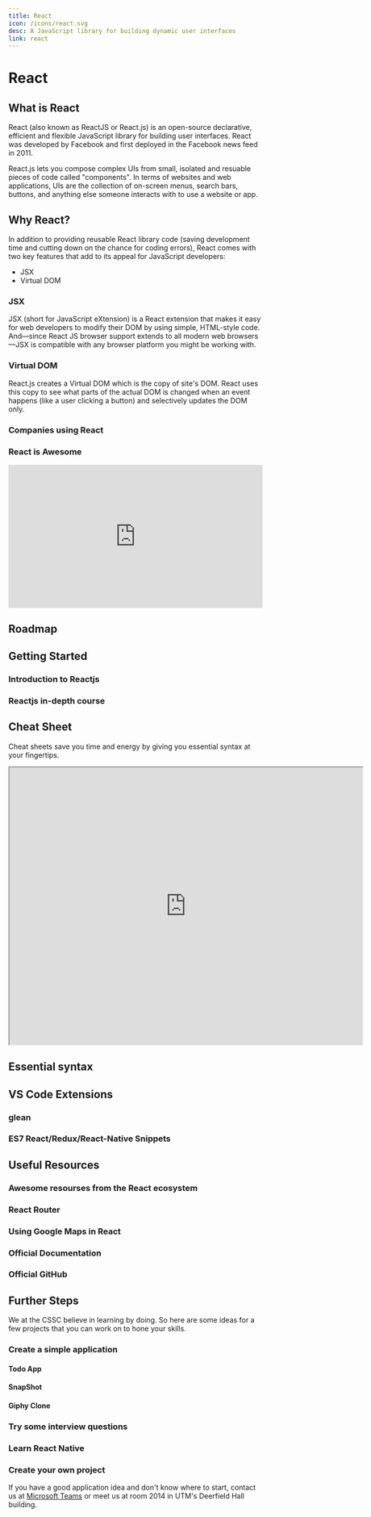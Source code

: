 ```yaml
---
title: React
icon: /icons/react.svg
desc: A JavaScript library for building dynamic user interfaces
link: react
---
```


# React

## What is React
React (also known as ReactJS or React.js) is an open-source declarative, efficient and flexible JavaScript library for building user interfaces. React was developed by Facebook and first deployed in the Facebook news feed in 2011. 

React.js lets you compose complex UIs from small, isolated and resuable pieces of code called "components". In terms of websites and web applications, UIs are the collection of on-screen menus, search bars, buttons, and anything else someone interacts with to use a website or app. 

## Why React?

In addition to providing reusable React library code (saving development time and cutting down on the chance for coding errors), React comes with two key features that add to its appeal for JavaScript developers:
* JSX
* Virtual DOM

### JSX
JSX (short for JavaScript eXtension) is a React extension that makes it easy for web developers to modify their DOM by using simple, HTML-style code. And—since React JS browser support extends to all modern web browsers—JSX is compatible with any browser platform you might be working with.

### Virtual DOM
React.js creates a Virtual DOM which is the copy of site's DOM. React uses this copy to see what parts of the actual DOM is changed when an event happens (like a user clicking a button) and selectively updates the DOM only.

<grid-1-x-2 :reversed=false link="https://skillcrush.com/blog/what-is-react-js/#dom" desc="Find more about React and their benefits!" img-src="https://mk0skillcrush9jajt6o.kinstacdn.com/wp-content/themes/skillcrush-corgi/img/retina-icons/Skillcrush_Logo@2x.png" button="Click here!" ></grid-1-x-2>

### Companies using React
<ImagesGridHorizontal :images="
[{src:'https://cdn3.iconfinder.com/data/icons/capsocial-round/500/facebook-512.png', width:'95px', height:'100px'}, 
{src:'https://miro.medium.com/max/3150/1*ty4NvNrGg4ReETxqU2N3Og.png', width:'130px', height:'100px'},
{src:'https://image.flaticon.com/icons/svg/1383/1383269.svg', width:'100px', height:'100px'}, 
{src:'https://image.flaticon.com/icons/png/512/37/37150.png', width:'100px', height:'100px'}, 
{src:'https://i.pcmag.com/imagery/reviews/01eqrJlwTzs4ACRmWo01fCt-9.fit_scale.size_1028x578.v_1569483324.jpg', width:'125px', height:'100px'}, 
{src:'https://pngimg.com/uploads/microsoft/microsoft_PNG18.png', width:'95px', height:'100px'},
]"></ImagesGridHorizontal>

### React is Awesome
<div style="padding:56.25% 0 0 0;position:relative;">
    <iframe width="443" height="240" src="https://www.youtube.com/embed/SH2tck0pHWI" frameborder="0" allow="accelerometer; autoplay; encrypted-media; gyroscope; picture-in-picture" style="position:absolute;top:0;left:0;width:100%;height:100%;" allowfullscreen></iframe>
</div>

## Roadmap
<grid-1-x-2 desc="A community-created roadmap for Reactjs." img-src="https://rwieruch-public.sfo2.cdn.digitaloceanspaces.com/road-to-react/cover.png" link="https://www.roadtoreact.com" button="Check it out!"></grid-1-x-2>

## Getting Started

### Introduction to Reactjs
<grid-1-x-2 :reversed=false img-src="https://upload.wikimedia.org/wikipedia/commons/a/a7/React-icon.svg" link="https://www.youtube.com/playlist?list=PL55RiY5tL51oyA8euSROLjMFZbXaV7skS" button="Start Learning!" desc="In this series of videos, you will be introduced fundamental concepts of React as you build a small project."></grid-1-x-2>

### Reactjs in-depth course
<grid-1-x-2 img-src="https://scrimba.com/static/art/castcover.png" link="https://scrimba.com/course/glearnreact" button="Go to Tutorial!" desc="This in-depth course allows you to learn React in an interactive way at Scrimba"></grid-1-x-2>

## Cheat Sheet

Cheat sheets save you time and energy by giving you essential syntax at your fingertips.

<iframe src="https://ihatetomatoes.net/wp-content/uploads/2017/01/react-cheat-sheet.pdf" width="700" height="550"></iframe>

## Essential syntax
<grid-1-x-2 img-src="https://assets.devhints.io/previews/react.jpg?t=20200403231925" link="https://devhints.io/react" button="Read Docs" desc="Essential Syntaxs for React from devhints.io"></grid-1-x-2>

## VS Code Extensions
### glean
<grid-1-x-2 desc="This extension provides refactoring tools for your React codebase" img-src="https://wix.gallerycdn.vsassets.io/extensions/wix/glean/4.21.1/1586120722660/Microsoft.VisualStudio.Services.Icons.Default" link="https://marketplace.visualstudio.com/items?itemName=wix.glean" button="Check it out!"></grid-1-x-2>

### ES7 React/Redux/React-Native Snippets
<grid-1-x-2 :reversed=false desc="Simple extensions for React, Redux and Graphql in JS/TS with ES7 syntax" img-src="https://dsznajder.gallerycdn.vsassets.io/extensions/dsznajder/es7-react-js-snippets/2.7.1/1585251666137/Microsoft.VisualStudio.Services.Icons.Default" link="https://marketplace.visualstudio.com/items?itemName=dsznajder.es7-react-js-snippets" button="Check it out!"></grid-1-x-2>

## Useful Resources
### Awesome resourses from the React ecosystem
<grid-1-x-2 desc="A collection of awesome things regarding the React ecosystem." img-src="https://upload.wikimedia.org/wikipedia/commons/a/a7/React-icon.svg" link="https://github.com/enaqx/awesome-react" button="Check it out!"></grid-1-x-2>

### React Router
<grid-1-x-2 :reversed=false desc="The library provides declarative routing for React" button="Check it out!" img-src="https://camo.githubusercontent.com/f63754b8412368e820601967af6dea84312b925b/68747470733a2f2f7265616374747261696e696e672e636f6d2f72656163742d726f757465722f616e64726f69642d6368726f6d652d313434783134342e706e67" link="https://github.com/ReactTraining/react-router"></grid-1-x-2>

### Using Google Maps in React
<grid-1-x-2 desc="This library provides React.js Google Maps integration component that you can use in your app" img-src="https://miro.medium.com/max/3200/1*qXcjSfRj0C0ir2yMsYiRyw.jpeg" link="https://github.com/tomchentw/react-google-maps" button="Check it out!"></grid-1-x-2>

### Official Documentation
<grid-1-x-2 :reversed=false img-src="https://upload.wikimedia.org/wikipedia/commons/a/a7/React-icon.svg" link="https://reactjs.org/" button="Read Docs" desc="The official Reactjs documentation can help you understand important concepts and refer to the API"></grid-1-x-2>

### Official GitHub
<grid-1-x-2 img-src="/icons/github.svg" link="https://github.com/facebook/react" button="Check it out!" desc="The official Reactjs github repository for you to check out new updates and also contribute to repository in the future."></grid-1-x-2>

## Further Steps
We at the CSSC believe in learning by doing. So here are some ideas for a few projects that you can work on to hone your skills.

### Create a simple application

#### Todo App
<grid-1-x-2 desc="This is a simple Todo App that lets a user create, read, update and delete to-do tasks. In the application, a user can categorize the tasks as shown in the image." img-src="https://miro.medium.com/max/2848/1*bubW56HD3dK44Uj2Jvs-UA.png"></grid-1-x-2>

#### SnapShot
<grid-1-x-2 desc="This application searches and displays the pictures that the user searches for." img-src="https://github.com/Yog9/SnapShot/raw/master/snapscout.png"></grid-1-x-2>

#### Giphy Clone
<grid-1-x-2 desc="Create a single page web application which uses a search input and Giphy’s API to display gifs on a page." img-src="https://miro.medium.com/max/1000/1*B_Ny6pA3KiFfl_9EhZfziQ.png"></grid-1-x-2>

### Try some interview questions
<grid-1-x-2 :reversed=false desc="13 Essential React Interview Questions to try out" img-src="https://media-exp1.licdn.com/dms/image/C560BAQEJlZg66jWL4w/company-logo_200_200/0?e=2159024400&v=beta&t=wezZWtcLiFf4WisIPTFrpeNPo6ERqeQ6bXIJ7bhOkdk" link="https://www.toptal.com/react/interview-questions" button="Check it out!" />

### Learn React Native
<grid-1-x-2 :reversed=false desc="React Native allows you to create native apps for Android and iOS. Entend your knowledge to make mobile applications." img-src="https://www.mindinventory.com/blog/wp-content/uploads/2018/11/ios-android-development-using-react-native.png" button="Check it out!" link="/resources/react-native"></grid-1-x-2>

### Create your own project
If you have a good application idea and don't know where to start, contact us at [Microsoft Teams](/microsoft-teams/) or meet us at room 2014 in UTM's Deerfield Hall building.

